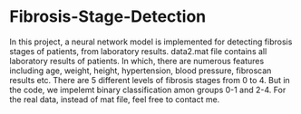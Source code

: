 # Fibrosis-Stage-Detection
In this project, a neural network model is implemented for detecting fibrosis stages of patients, from laboratory results. 
data2.mat file contains all laboratory results of patients. In which, there are numerous features including age, weight, height, hypertension, blood pressure, fibroscan results etc.
There are 5 different levels of fibrosis stages from 0 to 4. But in the code, we impelemt binary classification amon groups 0-1 and 2-4. 
For the real data, instead of mat file, feel free to contact me.
